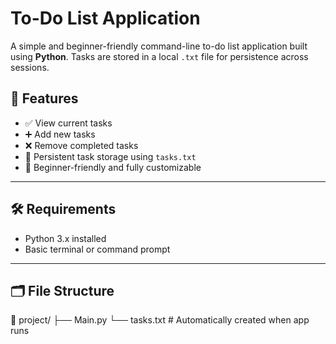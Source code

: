 # To-Do List Application

A simple and beginner-friendly command-line to-do list application built using **Python**. Tasks are stored in a local `.txt` file for persistence across sessions.

## 🚀 Features

- ✅ View current tasks  
- ➕ Add new tasks  
- ❌ Remove completed tasks  
- 💾 Persistent task storage using `tasks.txt`  
- 🧠 Beginner-friendly and fully customizable

---

## 🛠️ Requirements

- Python 3.x installed  
- Basic terminal or command prompt

---

## 🗂️ File Structure
📁 project/
├── Main.py
└── tasks.txt # Automatically created when app runs

